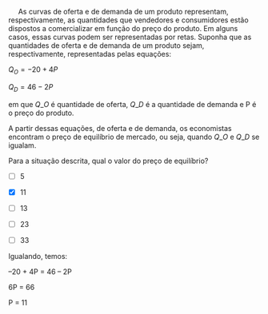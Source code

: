 

     As curvas de oferta e de demanda de um produto representam, respectivamente, as quantidades que vendedores e consumidores estão dispostos a comercializar em função do preço do produto. Em alguns casos, essas curvas podem ser representadas por retas. Suponha que as quantidades de oferta e de demanda de um produto sejam, respectivamente, representadas pelas equações:

$Q_O = -20 + 4P$

$Q_D = 46 - 2P$

em que $Q\_{O}$ é quantidade de oferta, $Q\_{D}$ é a quantidade de demanda e P é o preço do produto.

A partir dessas equações, de oferta e de demanda, os economistas encontram o preço de equilíbrio de mercado, ou seja, quando $Q\_{O}$ e $Q\_{D}$ se igualam.

Para a situação descrita, qual o valor do preço de equilíbrio?



- [ ] 5
- [x] 11
- [ ] 13
- [ ] 23
- [ ] 33


Igualando, temos:

–20 + 4P = 46 – 2P

6P = 66

P = 11

        